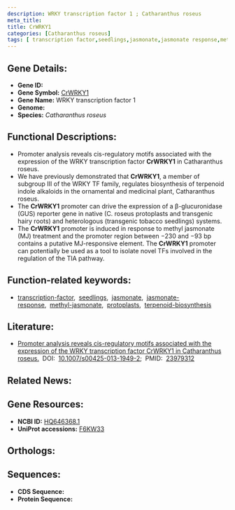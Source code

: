 ```yaml
---
description: WRKY transcription factor 1 ; Catharanthus roseus
meta_title:
title: CrWRKY1
categories: [Catharanthus roseus]
tags: [ transcription factor,seedlings,jasmonate,jasmonate response,methyl jasmonate,protoplasts,terpenoid biosynthesis ]
---
```


## Gene Details:
- **Gene ID:** []()
- **Gene Symbol:** <u>CrWRKY1</u>
- **Gene Name:** WRKY transcription factor 1
- **Genome:** []()
- **Species:** *Catharanthus roseus*

## Functional Descriptions:
   - Promoter analysis reveals cis-regulatory motifs associated with the expression of the WRKY transcription factor **CrWRKY1** in Catharanthus roseus.
   - We have previously demonstrated that **CrWRKY1**, a member of subgroup III of the WRKY TF family, regulates biosynthesis of terpenoid indole alkaloids in the ornamental and medicinal plant, Catharanthus roseus.
   - The **CrWRKY1** promoter can drive the expression of a β-glucuronidase (GUS) reporter gene in native (C. roseus protoplasts and transgenic hairy roots) and heterologous (transgenic tobacco seedlings) systems.
   - The **CrWRKY1** promoter is induced in response to methyl jasmonate (MJ) treatment and the promoter region between −230 and −93 bp contains a putative MJ-responsive element. The **CrWRKY1** promoter can potentially be used as a tool to isolate novel TFs involved in the regulation of the TIA pathway.

## Function-related keywords:
   - [transcription-factor](/tags/transcription-factor/),&nbsp;&nbsp;[seedlings](/tags/seedlings/),&nbsp;&nbsp;[jasmonate](/tags/jasmonate/),&nbsp;&nbsp;[jasmonate-response](/tags/jasmonate-response/),&nbsp;&nbsp;[methyl-jasmonate](/tags/methyl-jasmonate/),&nbsp;&nbsp;[protoplasts](/tags/protoplasts/),&nbsp;&nbsp;[terpenoid-biosynthesis](/tags/terpenoid-biosynthesis/)

## Literature:
   - [Promoter analysis reveals cis-regulatory motifs associated with the expression of the WRKY transcription factor CrWRKY1 in Catharanthus roseus.](https://doi.org/10.1007/s00425-013-1949-2)&nbsp;&nbsp;DOI:&nbsp;&nbsp;[10.1007/s00425-013-1949-2](https://doi.org/10.1007/s00425-013-1949-2);&nbsp;&nbsp;PMID:&nbsp;&nbsp;[23979312](https://pubmed.ncbi.nlm.nih.gov/23979312/)

## Related News:

## Gene Resources:
- **NCBI ID:**  [HQ646368.1](https://www.ncbi.nlm.nih.gov/gene/?term=HQ646368.1)
- **UniProt accessions:**  [F6KW33](https://www.uniprot.org/uniprotkb/F6KW33/entry)

## Orthologs:

## Sequences:
- **CDS Sequence:**
- **Protein Sequence:**
